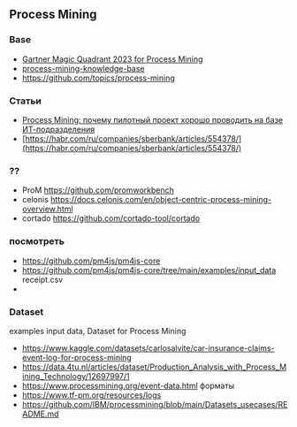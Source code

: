 
## Process Mining
### Base
- [Gartner Magic Quadrant 2023 for Process Mining](https://github.com/TheWoops/awesome-processmining)
- [process-mining-knowledge-base](https://github.com/lisenkovkv/process-mining-knowledge-base)
- https://github.com/topics/process-mining
### Статьи
- [Process Mining: почему пилотный проект хорошо проводить на базе ИТ-подразделения](https://habr.com/ru/companies/mvideo/articles/564770/)
- [https://habr.com/ru/companies/sberbank/articles/554378/](https://habr.com/ru/companies/sberbank/articles/554378/)
### ??
- ProM https://github.com/promworkbench
- celonis https://docs.celonis.com/en/object-centric-process-mining-overview.html
- cortado https://github.com/cortado-tool/cortado
### посмотреть
- https://github.com/pm4js/pm4js-core
- https://github.com/pm4js/pm4js-core/tree/main/examples/input_data receipt.csv
- 

### Dataset
examples input data, Dataset for Process Mining
- https://www.kaggle.com/datasets/carlosalvite/car-insurance-claims-event-log-for-process-mining
- https://data.4tu.nl/articles/dataset/Production_Analysis_with_Process_Mining_Technology/12697997/1
- https://www.processmining.org/event-data.html форматы
- https://www.tf-pm.org/resources/logs
- https://github.com/IBM/processmining/blob/main/Datasets_usecases/README.md
